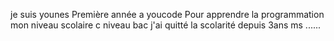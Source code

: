 je suis younes  Première année a youcode Pour apprendre la programmation 
mon niveau scolaire c niveau bac j'ai quitté la scolarité depuis 3ans ms ......